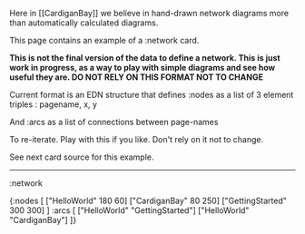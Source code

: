 Here in [[CardiganBay]] we believe in hand-drawn network diagrams more than automatically calculated diagrams.

This page contains an example of a :network card.

**This is not the final version of the data to define a network. This is just work in progress, as a way to play with simple diagrams and see how useful they are. DO NOT RELY ON THIS FORMAT NOT TO CHANGE**

Current format is an EDN structure that defines :nodes as a list of 3 element triples : pagename, x, y

And :arcs as a list of connections between page-names

To re-iterate. Play with this if you like. Don't rely on it not to change.

See next card source for this example.

----
:network


{:nodes [
["HelloWorld" 180 60]
["CardiganBay" 80 250]
["GettingStarted" 300 300]
]
 :arcs [
["HelloWorld" "GettingStarted"]
["HelloWorld" "CardiganBay"]
]}
